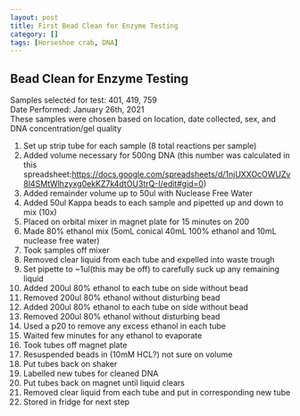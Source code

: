 ```yaml
---
layout: post
title: First Bead Clean for Enzyme Testing
category: []
tags: [Horseshoe crab, DNA]
---
```

## Bead Clean for Enzyme Testing
Samples selected for test: 401, 419, 759\
Date Performed: January 26th, 2021\
These samples were chosen based on location, date collected, sex, and DNA concentration/gel quality

  1. Set up strip tube for each sample (8 total reactions per sample)
  2. Added volume necessary for 500ng DNA (this number was calculated in this spreadsheet:https://docs.google.com/spreadsheets/d/1njUXXOcOWUZv8l4SMtWlhzyxg0ekKZ7k4dtOU3trQ-I/edit#gid=0)
  3. Added remainder volume up to 50ul with Nuclease Free Water
  4. Added 50ul Kappa beads to each sample and pipetted up and down to mix (10x)
  5. Placed on orbital mixer in magnet plate for 15 minutes on 200
  6. Made 80% ethanol mix (5omL conical 40mL 100% ethanol and 10mL nuclease free water)
  7. Took samples off mixer
  8. Removed clear liquid from each tube and expelled into waste trough
  9. Set pipette to ~1ul(this may be off) to carefully suck up any remaining liquid
  10. Added 200ul 80% ethanol to each tube on side without bead
  11. Removed 200ul 80% ethanol without disturbing bead
  12. Added 200ul 80% ethanol to each tube on side without bead
  13. Removed 200ul 80% ethanol without disturbing bead
  14. Used a p20 to remove any excess ethanol in each tube
  15. Waited few minutes for any ethanol to evaporate
  16. Took tubes off magnet plate
  17. Resuspended beads in (10mM HCL?) not sure on volume
  18. Put tubes back on shaker
  19. Labelled new tubes for cleaned DNA
  20. Put tubes back on magnet until liquid clears
  21. Removed clear liquid from each tube and put in corresponding new tube
  22. Stored in fridge for next step
